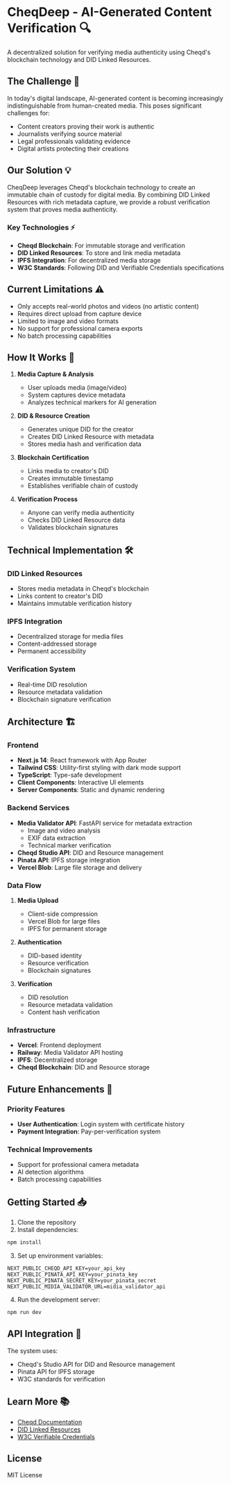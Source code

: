 # CheqDeep - AI-Generated Content Verification 🔍

A decentralized solution for verifying media authenticity using Cheqd's blockchain technology and DID Linked Resources.

## The Challenge 🎯

In today's digital landscape, AI-generated content is becoming increasingly indistinguishable from human-created media. This poses significant challenges for:
- Content creators proving their work is authentic
- Journalists verifying source material
- Legal professionals validating evidence
- Digital artists protecting their creations

## Our Solution 💡

CheqDeep leverages Cheqd's blockchain technology to create an immutable chain of custody for digital media. By combining DID Linked Resources with rich metadata capture, we provide a robust verification system that proves media authenticity.

### Key Technologies ⚡

- **Cheqd Blockchain**: For immutable storage and verification
- **DID Linked Resources**: To store and link media metadata
- **IPFS Integration**: For decentralized media storage
- **W3C Standards**: Following DID and Verifiable Credentials specifications

## Current Limitations ⚠️

- Only accepts real-world photos and videos (no artistic content)
- Requires direct upload from capture device
- Limited to image and video formats
- No support for professional camera exports
- No batch processing capabilities

## How It Works 🔄

1. **Media Capture & Analysis**
   - User uploads media (image/video)
   - System captures device metadata
   - Analyzes technical markers for AI generation

2. **DID & Resource Creation**
   - Generates unique DID for the creator
   - Creates DID Linked Resource with metadata
   - Stores media hash and verification data

3. **Blockchain Certification**
   - Links media to creator's DID
   - Creates immutable timestamp
   - Establishes verifiable chain of custody

4. **Verification Process**
   - Anyone can verify media authenticity
   - Checks DID Linked Resource data
   - Validates blockchain signatures

## Technical Implementation 🛠️

### DID Linked Resources
- Stores media metadata in Cheqd's blockchain
- Links content to creator's DID
- Maintains immutable verification history

### IPFS Integration
- Decentralized storage for media files
- Content-addressed storage
- Permanent accessibility

### Verification System
- Real-time DID resolution
- Resource metadata validation
- Blockchain signature verification

## Architecture 🏗️

### Frontend
- **Next.js 14**: React framework with App Router
- **Tailwind CSS**: Utility-first styling with dark mode support
- **TypeScript**: Type-safe development
- **Client Components**: Interactive UI elements
- **Server Components**: Static and dynamic rendering

### Backend Services
- **Media Validator API**: FastAPI service for metadata extraction
  - Image and video analysis
  - EXIF data extraction
  - Technical marker verification
- **Cheqd Studio API**: DID and Resource management
- **Pinata API**: IPFS storage integration
- **Vercel Blob**: Large file storage and delivery

### Data Flow
1. **Media Upload**
   - Client-side compression
   - Vercel Blob for large files
   - IPFS for permanent storage

2. **Authentication**
   - DID-based identity
   - Resource verification
   - Blockchain signatures

3. **Verification**
   - DID resolution
   - Resource metadata validation
   - Content hash verification

### Infrastructure
- **Vercel**: Frontend deployment
- **Railway**: Media Validator API hosting
- **IPFS**: Decentralized storage
- **Cheqd Blockchain**: DID and Resource storage

## Future Enhancements 🚀

### Priority Features
- **User Authentication**: Login system with certificate history
- **Payment Integration**: Pay-per-verification system

### Technical Improvements
- Support for professional camera metadata
- AI detection algorithms
- Batch processing capabilities

## Getting Started 📥

1. Clone the repository
2. Install dependencies:
```bash
npm install
```

3. Set up environment variables:
```env
NEXT_PUBLIC_CHEQD_API_KEY=your_api_key
NEXT_PUBLIC_PINATA_API_KEY=your_pinata_key
NEXT_PUBLIC_PINATA_SECRET_KEY=your_pinata_secret
NEXT_PUBLIC_MIDIA_VALIDATOR_URL=midia_validator_api
```

4. Run the development server:
```bash
npm run dev
```

## API Integration 🔌

The system uses:
- Cheqd's Studio API for DID and Resource management
- Pinata API for IPFS storage
- W3C standards for verification

## Learn More 📚

- [Cheqd Documentation](https://docs.cheqd.io)
- [DID Linked Resources](https://docs.cheqd.io/identity/architecture/adr-list/adr-002-did-linked-resources)
- [W3C Verifiable Credentials](https://www.w3.org/TR/vc-data-model/)

## License

MIT License
